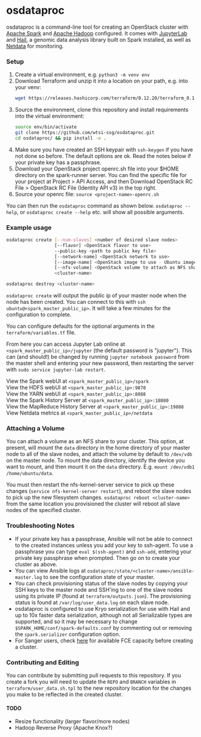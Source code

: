 # osdataproc

osdataproc is a command-line tool for creating an OpenStack cluster with [Apache Spark](https://spark.apache.org/) and [Apache Hadoop](https://hadoop.apache.org/) configured. It comes with [JupyterLab](https://jupyter.org/) and [Hail](https://hail.is), a genomic data analysis library built on Spark installed, as well as [Netdata](https://github.com/netdata/netdata) for monitoring.

### Setup

1. Create a virtual environment, e.g. `python3 -m venv env`
2. Download Terraform and unzip it into a location on your path, e.g. into your venv: 
    ```bash
    wget https://releases.hashicorp.com/terraform/0.12.20/terraform_0.12.20_linux_amd64.zip && unzip terraform_0.12.20_linux_amd64.zip -d env/bin/
    ```
3. Source the environment, clone this repository and install requirements into the virtual environment:
    ```bash
    source env/bin/activate
    git clone https://github.com/wtsi-ssg/osdataproc.git
    cd osdataproc/ && pip install -e .
    ```
4. Make sure you have created an SSH keypair with `ssh-keygen` if you have not done so before. The default options are ok. Read the notes below if your private key has a passphrase.
5. Download your OpenStack project openrc.sh file into your $HOME directory on the spark-runner server. You can find the specific file for your project at Project > API Access, and then Download OpenStack RC File > OpenStack RC File (Identity API v3) in the top right.
6. Source your openrc file: `source <project-name>-openrc.sh`

You can then run the `osdataproc` command as shown below. `osdataproc --help`, or `osdataproc create --help` etc. will show all possible arguments.

### Example usage

```bash
osdataproc create [--num-slaves] <number of desired slave nodes> 
                  [--flavor] <OpenStack flavor to use>
                  --public-key <path to public key file>
                  [--network-name] <OpenStack network to use>
                  [--image-name] <OpenStack image to use - Ubuntu images only>
                  [--nfs-volume] <OpenStack volume to attach as NFS shared volume>
                  <cluster-name>

osdataproc destroy <cluster-name>
```
`osdataproc create` will output the public ip of your master node when the node has been created. You can connect to this with `ssh ubuntu@<spark_master_public_ip>`. It will take a few minutes for the configuration to complete.

You can configure defaults for the optional arguments in the `terraform/variables.tf` file.

From here you can access Jupyter Lab online at `<spark_master_public_ip>/jupyter` (the default password is "jupyter"). This can (and should!) be changed by running `jupyter notebook password` from the master shell and entering your new password, then restarting the server with `sudo service jupyter-lab restart`.

View the Spark webUI at `<spark_master_public_ip>/spark`\
View the HDFS webUI at `<spark_master_public_ip>:9870`\
View the YARN webUI at `<spark_master_public_ip>:8088`\
View the Spark History Server at `<spark_master_public_ip>:18080`\
View the MapReduce History Server at `<spark_master_public_ip>:19888`\
View Netdata metrics at `<spark_master_public_ip>/netdata`

### Attaching a Volume

You can attach a volume as an NFS share to your cluster. This option, at present, will mount the `data` directory in the home directory of your master node to all of the slave nodes, and attach the volume by default to `/dev/vdb` on the master node.
To mount the data directory, identify the device you want to mount, and then mount it on the `data` directory. E.g. `mount /dev/vdb1 /home/ubuntu/data`.

You must then restart the nfs-kernel-server service to pick up these changes (`service nfs-kernel-server restart`), and reboot the slave nodes to pick up the new filesystem changes. `osdataproc reboot <cluster-name>` from the same location you provisioned the cluster will reboot all slave nodes of the specified cluster.

### Troubleshooting Notes

*  If your private key has a passphrase, Ansible will not be able to connect to the created instances unless you add your key to ssh-agent. To use a passphrase you can type `eval $(ssh-agent)` and `ssh-add`, entering your private key passphrase when prompted. Then go on to create your cluster as above.
*  You can view Ansible logs at `osdataproc/state/<cluster-name>/ansible-master.log` to see the configuration state of your master.
*  You can check provisioning status of the slave nodes by copying your SSH keys to the master node and SSH'ing to one of the slave nodes using its private IP (found at `terraform/outputs.json`). The provisioning status is found at `/var/log/user_data.log` on each slave node.
*  osdataproc is configured to use Kryo serialization for use with Hail and up to 10x faster data serialization, although not all Serializable types are supported, and so it may be necessary to change `$SPARK_HOME/conf/spark-defaults.conf` by commenting out or removing the `spark.serializer` configuration option.
*  For Sanger users, check [here](https://metrics.internal.sanger.ac.uk/dashboard/db/fce-available-capacity?refresh=5m&orgId=1) for available FCE capacity before creating a cluster.

### Contributing and Editing

You can contribute by submitting pull requests to this repository. If you create a fork you will need to update the `REPO` and `BRANCH` variables in `terraform/user_data.sh.tpl` to the new repository location for the changes you make to be reflected in the created cluster.

#### TODO

*  Resize functionality (larger flavor/more nodes)
*  Hadoop Reverse Proxy (Apache Knox?)
